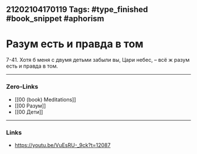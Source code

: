 21202104170119
Tags: #type_finished #book_snippet  #aphorism 
---
# Разум есть и правда в том

7-41. Хотя б меня с двумя детьми забыли вы, Цари небес, – всё ж разум есть и правда в том.

---
### Zero-Links
- [[00 (book) Meditations]]
- [[00 Разум]]
- [[00 Дети]]
---
### Links
- https://youtu.be/VuEsRU-_9ck?t=12087